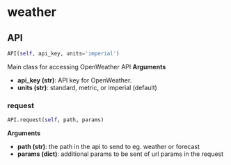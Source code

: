 <h1 id="weather">weather</h1>


<h2 id="weather.API">API</h2>

```python
API(self, api_key, units='imperial')
```

Main class for accessing OpenWeather API
__Arguments__

- __api_key (str)__: API key for OpenWeather.
- __units (str)__: standard, metric, or imperial (default)

<h3 id="weather.API.request">request</h3>

```python
API.request(self, path, params)
```

__Arguments__

- __path (str)__: the path in the api to send to eg. weather or forecast
- __params (dict)__: additional params to be sent of url params in the request

